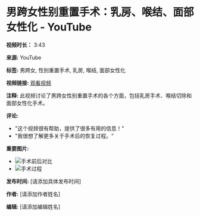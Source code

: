 # 男跨女性别重置手术：乳房、喉结、面部女性化 - YouTube

**视频时长：** 3:43

**来源:** YouTube

**标签:** 男跨女, 性别重置手术, 乳房, 喉结, 面部女性化

**视频链接:** [观看视频](https://www.youtube.com/watch?v=XXXXXXXX)

**注释:** 此视频讨论了男跨女性别重置手术的各个方面，包括乳房手术、喉结切除和面部女性化手术。

**评论:** 
- "这个视频很有帮助，提供了很多有用的信息！"
- "我很想了解更多关于手术后的恢复过程。"

**重要图片:** 
- ![手术前后对比](https://example.com/image1.jpg)
- ![手术过程](https://example.com/image2.jpg)

**发布时间:** [请添加具体发布时间]

**作者:** [请添加作者姓名]

**编辑:** [请添加编辑姓名]